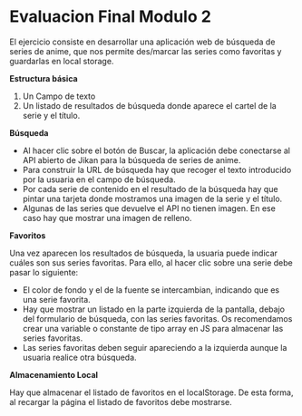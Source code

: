 # Evaluacion Final Modulo 2 

El ejercicio consiste en desarrollar una aplicación web de búsqueda de series de anime, que nos permite
des/marcar las series como favoritas y guardarlas en local storage.

**Estructura básica**

1. Un Campo de texto
2. Un listado de resultados de búsqueda donde aparece el cartel de la serie y el título.

**Búsqueda**

- Al hacer clic sobre el botón de Buscar, la aplicación debe conectarse al API abierto de Jikan para la búsqueda de series de anime.
- Para construir la URL de búsqueda hay que recoger el texto introducido por la usuaria en el campo de búsqueda.
- Por cada serie de contenido en el resultado de la búsqueda hay que pintar una tarjeta donde mostramos una imagen de la serie y el título.
- Algunas de las series que devuelve el API no tienen imagen. En ese caso hay que mostrar una imagen de relleno.


**Favoritos**

Una vez aparecen los resultados de búsqueda, la usuaria puede indicar cuáles son sus series favoritas. Para ello, al hacer clic sobre una serie debe pasar lo siguiente:

- El color de fondo y el de la fuente se intercambian, indicando que es una serie favorita.
- Hay que mostrar un listado en la parte izquierda de la pantalla, debajo del formulario de búsqueda, con las series favoritas. Os recomendamos crear una variable o constante de tipo array en JS para almacenar las series favoritas.
- Las series favoritas deben seguir apareciendo a la izquierda aunque la usuaria realice otra búsqueda.

**Almacenamiento Local**

Hay que almacenar el listado de favoritos en el localStorage. De esta forma, al recargar la página el listado de favoritos debe mostrarse.